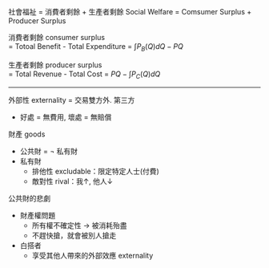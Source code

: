社會福祉 = 消費者剩餘 + 生產者剩餘
Social Welfare = Comsumer Surplus + Producer Surplus

消費者剩餘 consumer surplus  
= Totoal Benefit - Total Expenditure
= $\int{P_B(Q)}dQ-PQ$
  
生產者剩餘 producer surplus  
= Total Revenue - Total Cost
= $PQ-\int{P_C(Q)}dQ$
  
---

外部性 externality = 交易雙方外. 第三方  
- 好處 = 無費用, 壞處 = 無賠償  

財產 goods
- 公共財 = $\neg$ 私有財
- 私有財  
	- 排他性 excludable：限定特定人士(付費)  
	- 敵對性 rival：我↑, 他人↓
	  
公共財的悲劇
- 財產權問題
	- 所有權不確定性 $\to$ 被消耗殆盡
	- 不趕快搶，就會被別人搶走
- 白搭者
	- 享受其他人帶來的外部效應 externality